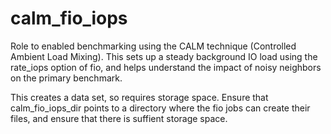 # calm_fio_iops
Role to enabled benchmarking using the CALM technique (Controlled
Ambient Load Mixing). This sets up a steady background IO load
using the rate_iops option of fio, and helps understand the
impact of noisy neighbors on the primary benchmark.

This creates a data set, so requires storage space. Ensure that
calm_fio_iops_dir points to a directory where the fio jobs can
create their files, and ensure that there is suffient storage
space.

